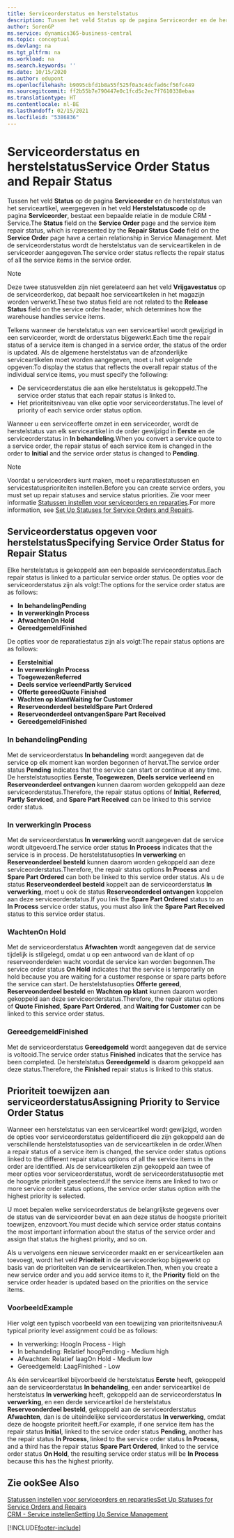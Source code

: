 ```yaml
---
title: Serviceorderstatus en herstelstatus
description: Tussen het veld Status op de pagina Serviceorder en de herstelstatus van het serviceartikel, weergegeven in het veld Herstelstatuscode op de pagina Serviceorder, bestaat een bepaalde relatie in de module CRM - Service. Met de serviceorderstatus wordt de herstelstatus van de serviceartikelen in de serviceorder aangegeven.
author: SorenGP
ms.service: dynamics365-business-central
ms.topic: conceptual
ms.devlang: na
ms.tgt_pltfrm: na
ms.workload: na
ms.search.keywords: ''
ms.date: 10/15/2020
ms.author: edupont
ms.openlocfilehash: b9095cbfd1b8a55f525f0a3c4dcfad6cf56fc449
ms.sourcegitcommit: ff2b55b7e790447e0c1fcd5c2ec7f7610338ebaa
ms.translationtype: HT
ms.contentlocale: nl-BE
ms.lasthandoff: 02/15/2021
ms.locfileid: "5386836"
---
```

# <a name="service-order-status-and-repair-status"></a><span data-ttu-id="c8ee8-104">Serviceorderstatus en herstelstatus</span><span class="sxs-lookup"><span data-stu-id="c8ee8-104">Service Order Status and Repair Status</span></span>

<span data-ttu-id="c8ee8-105">Tussen het veld **Status** op de pagina **Serviceorder** en de herstelstatus van het serviceartikel, weergegeven in het veld **Herstelstatuscode** op de pagina **Serviceorder**, bestaat een bepaalde relatie in de module CRM - Service.</span><span class="sxs-lookup"><span data-stu-id="c8ee8-105">The **Status** field on the **Service Order** page and the service item repair status, which is represented by the **Repair Status Code** field on the **Service Order** page have a certain relationship in Service Management.</span></span> <span data-ttu-id="c8ee8-106">Met de serviceorderstatus wordt de herstelstatus van de serviceartikelen in de serviceorder aangegeven.</span><span class="sxs-lookup"><span data-stu-id="c8ee8-106">The service order status reflects the repair status of all the service items in the service order.</span></span>  

> [!NOTE]  
> <span data-ttu-id="c8ee8-107">Deze twee statusvelden zijn niet gerelateerd aan het veld **Vrijgavestatus** op de serviceorderkop, dat bepaalt hoe serviceartikelen in het magazijn worden verwerkt.</span><span class="sxs-lookup"><span data-stu-id="c8ee8-107">These two status field are not related to the **Release Status** field on the service order header, which determines how the warehouse handles service items.</span></span>  

<span data-ttu-id="c8ee8-108">Telkens wanneer de herstelstatus van een serviceartikel wordt gewijzigd in een serviceorder, wordt de orderstatus bijgewerkt.</span><span class="sxs-lookup"><span data-stu-id="c8ee8-108">Each time the repair status of a service item is changed in a service order, the status of the order is updated.</span></span> <span data-ttu-id="c8ee8-109">Als de algemene herstelstatus van de afzonderlijke serviceartikelen moet worden aangegeven, moet u het volgende opgeven:</span><span class="sxs-lookup"><span data-stu-id="c8ee8-109">To display the status that reflects the overall repair status of the individual service items, you must specify the following:</span></span>  

* <span data-ttu-id="c8ee8-110">De serviceorderstatus die aan elke herstelstatus is gekoppeld.</span><span class="sxs-lookup"><span data-stu-id="c8ee8-110">The service order status that each repair status is linked to.</span></span>  
* <span data-ttu-id="c8ee8-111">Het prioriteitsniveau van elke optie voor serviceorderstatus.</span><span class="sxs-lookup"><span data-stu-id="c8ee8-111">The level of priority of each service order status option.</span></span>  

<span data-ttu-id="c8ee8-112">Wanneer u een serviceofferte omzet in een serviceorder, wordt de herstelstatus van elk serviceartikel in de order gewijzigd in **Eerste** en de serviceorderstatus in **In behandeling**.</span><span class="sxs-lookup"><span data-stu-id="c8ee8-112">When you convert a service quote to a service order, the repair status of each service item is changed in the order to **Initial** and the service order status is changed to **Pending**.</span></span>  

> [!NOTE]
> <span data-ttu-id="c8ee8-113">Voordat u serviceorders kunt maken, moet u reparatiestatussen en servicestatusprioriteiten instellen.</span><span class="sxs-lookup"><span data-stu-id="c8ee8-113">Before you can create service orders, you must set up repair statuses and service status priorities.</span></span> <span data-ttu-id="c8ee8-114">Zie voor meer informatie [Statussen instellen voor serviceorders en reparaties](service-order-repair-status.md).</span><span class="sxs-lookup"><span data-stu-id="c8ee8-114">For more information, see [Set Up Statuses for Service Orders and Repairs](service-order-repair-status.md).</span></span>

## <a name="specifying-service-order-status-for-repair-status"></a><span data-ttu-id="c8ee8-115">Serviceorderstatus opgeven voor herstelstatus</span><span class="sxs-lookup"><span data-stu-id="c8ee8-115">Specifying Service Order Status for Repair Status</span></span>

<span data-ttu-id="c8ee8-116">Elke herstelstatus is gekoppeld aan een bepaalde serviceorderstatus.</span><span class="sxs-lookup"><span data-stu-id="c8ee8-116">Each repair status is linked to a particular service order status.</span></span> <span data-ttu-id="c8ee8-117">De opties voor de serviceorderstatus zijn als volgt:</span><span class="sxs-lookup"><span data-stu-id="c8ee8-117">The options for the service order status are as follows:</span></span>

* <span data-ttu-id="c8ee8-118">**In behandeling**</span><span class="sxs-lookup"><span data-stu-id="c8ee8-118">**Pending**</span></span>
* <span data-ttu-id="c8ee8-119">**In verwerking**</span><span class="sxs-lookup"><span data-stu-id="c8ee8-119">**In Process**</span></span>
* <span data-ttu-id="c8ee8-120">**Afwachten**</span><span class="sxs-lookup"><span data-stu-id="c8ee8-120">**On Hold**</span></span>
* <span data-ttu-id="c8ee8-121">**Gereedgemeld**</span><span class="sxs-lookup"><span data-stu-id="c8ee8-121">**Finished**</span></span>

<span data-ttu-id="c8ee8-122">De opties voor de reparatiestatus zijn als volgt:</span><span class="sxs-lookup"><span data-stu-id="c8ee8-122">The repair status options are as follows:</span></span>

* <span data-ttu-id="c8ee8-123">**Eerste**</span><span class="sxs-lookup"><span data-stu-id="c8ee8-123">**Initial**</span></span>
* <span data-ttu-id="c8ee8-124">**In verwerking**</span><span class="sxs-lookup"><span data-stu-id="c8ee8-124">**In Process**</span></span>
* <span data-ttu-id="c8ee8-125">**Toegewezen**</span><span class="sxs-lookup"><span data-stu-id="c8ee8-125">**Referred**</span></span>
* <span data-ttu-id="c8ee8-126">**Deels service verleend**</span><span class="sxs-lookup"><span data-stu-id="c8ee8-126">**Partly Serviced**</span></span>
* <span data-ttu-id="c8ee8-127">**Offerte gereed**</span><span class="sxs-lookup"><span data-stu-id="c8ee8-127">**Quote Finished**</span></span>
* <span data-ttu-id="c8ee8-128">**Wachten op klant**</span><span class="sxs-lookup"><span data-stu-id="c8ee8-128">**Waiting for Customer**</span></span>
* <span data-ttu-id="c8ee8-129">**Reserveonderdeel besteld**</span><span class="sxs-lookup"><span data-stu-id="c8ee8-129">**Spare Part Ordered**</span></span>
* <span data-ttu-id="c8ee8-130">**Reserveonderdeel ontvangen**</span><span class="sxs-lookup"><span data-stu-id="c8ee8-130">**Spare Part Received**</span></span>
* <span data-ttu-id="c8ee8-131">**Gereedgemeld**</span><span class="sxs-lookup"><span data-stu-id="c8ee8-131">**Finished**</span></span>  

### <a name="pending"></a><span data-ttu-id="c8ee8-132">In behandeling</span><span class="sxs-lookup"><span data-stu-id="c8ee8-132">Pending</span></span>

<span data-ttu-id="c8ee8-133">Met de serviceorderstatus **In behandeling** wordt aangegeven dat de service op elk moment kan worden begonnen of hervat.</span><span class="sxs-lookup"><span data-stu-id="c8ee8-133">The service order status **Pending** indicates that the service can start or continue at any time.</span></span> <span data-ttu-id="c8ee8-134">De herstelstatusopties **Eerste**, **Toegewezen**, **Deels service verleend** en **Reserveonderdeel ontvangen** kunnen daarom worden gekoppeld aan deze serviceorderstatus.</span><span class="sxs-lookup"><span data-stu-id="c8ee8-134">Therefore, the repair status options of **Initial**, **Referred**, **Partly Serviced**, and **Spare Part Received** can be linked to this service order status.</span></span>  

### <a name="in-process"></a><span data-ttu-id="c8ee8-135">In verwerking</span><span class="sxs-lookup"><span data-stu-id="c8ee8-135">In Process</span></span>

<span data-ttu-id="c8ee8-136">Met de serviceorderstatus **In verwerking** wordt aangegeven dat de service wordt uitgevoerd.</span><span class="sxs-lookup"><span data-stu-id="c8ee8-136">The service order status **In Process** indicates that the service is in process.</span></span> <span data-ttu-id="c8ee8-137">De herstelstatusopties **In verwerking** en **Reserveonderdeel besteld** kunnen daarom worden gekoppeld aan deze serviceorderstatus.</span><span class="sxs-lookup"><span data-stu-id="c8ee8-137">Therefore, the repair status options **In Process** and **Spare Part Ordered** can both be linked to this service order status.</span></span> <span data-ttu-id="c8ee8-138">Als u de status **Reserveonderdeel besteld** koppelt aan de serviceorderstatus **In verwerking**, moet u ook de status **Reserveonderdeel ontvangen** koppelen aan deze serviceorderstatus.</span><span class="sxs-lookup"><span data-stu-id="c8ee8-138">If you link the **Spare Part Ordered** status to an **In Process** service order status, you must also link the **Spare Part Received** status to this service order status.</span></span>  

### <a name="on-hold"></a><span data-ttu-id="c8ee8-139">Wachten</span><span class="sxs-lookup"><span data-stu-id="c8ee8-139">On Hold</span></span>

<span data-ttu-id="c8ee8-140">Met de serviceorderstatus **Afwachten** wordt aangegeven dat de service tijdelijk is stilgelegd, omdat u op een antwoord van de klant of op reserveonderdelen wacht voordat de service kan worden begonnen.</span><span class="sxs-lookup"><span data-stu-id="c8ee8-140">The service order status **On Hold** indicates that the service is temporarily on hold because you are waiting for a customer response or spare parts before the service can start.</span></span> <span data-ttu-id="c8ee8-141">De herstelstatusopties **Offerte gereed**, **Reserveonderdeel besteld** en **Wachten op klant** kunnen daarom worden gekoppeld aan deze serviceorderstatus.</span><span class="sxs-lookup"><span data-stu-id="c8ee8-141">Therefore, the repair status options of **Quote Finished**, **Spare Part Ordered**, and **Waiting for Customer** can be linked to this service order status.</span></span>  

### <a name="finished"></a><span data-ttu-id="c8ee8-142">Gereedgemeld</span><span class="sxs-lookup"><span data-stu-id="c8ee8-142">Finished</span></span>

<span data-ttu-id="c8ee8-143">Met de serviceorderstatus **Gereedgemeld** wordt aangegeven dat de service is voltooid.</span><span class="sxs-lookup"><span data-stu-id="c8ee8-143">The service order status **Finished** indicates that the service has been completed.</span></span> <span data-ttu-id="c8ee8-144">De herstelstatus **Gereedgemeld** is daarom gekoppeld aan deze status.</span><span class="sxs-lookup"><span data-stu-id="c8ee8-144">Therefore, the **Finished** repair status is linked to this status.</span></span>  

## <a name="assigning-priority-to-service-order-status"></a><span data-ttu-id="c8ee8-145">Prioriteit toewijzen aan serviceorderstatus</span><span class="sxs-lookup"><span data-stu-id="c8ee8-145">Assigning Priority to Service Order Status</span></span>

<span data-ttu-id="c8ee8-146">Wanneer een herstelstatus van een serviceartikel wordt gewijzigd, worden de opties voor serviceorderstatus geïdentificeerd die zijn gekoppeld aan de verschillende herstelstatusopties van de serviceartikelen in de order.</span><span class="sxs-lookup"><span data-stu-id="c8ee8-146">When a repair status of a service item is changed, the service order status options linked to the different repair status options of all the service items in the order are identified.</span></span> <span data-ttu-id="c8ee8-147">Als de serviceartikelen zijn gekoppeld aan twee of meer opties voor serviceorderstatus, wordt de serviceorderstatusoptie met de hoogste prioriteit geselecteerd.</span><span class="sxs-lookup"><span data-stu-id="c8ee8-147">If the service items are linked to two or more service order status options, the service order status option with the highest priority is selected.</span></span>  

<span data-ttu-id="c8ee8-148">U moet bepalen welke serviceorderstatus de belangrijkste gegevens over de status van de serviceorder bevat en aan deze status de hoogste prioriteit toewijzen, enzovoort.</span><span class="sxs-lookup"><span data-stu-id="c8ee8-148">You must decide which service order status contains the most important information about the status of the service order and assign that status the highest priority, and so on.</span></span>  

<span data-ttu-id="c8ee8-149">Als u vervolgens een nieuwe serviceorder maakt en er serviceartikelen aan toevoegt, wordt het veld **Prioriteit** in de serviceorderkop bijgewerkt op basis van de prioriteiten van de serviceartikelen.</span><span class="sxs-lookup"><span data-stu-id="c8ee8-149">Then, when you create a new service order and you add service items to it, the **Priority** field on the service order header is updated based on the priorities on the service items.</span></span>  

### <a name="example"></a><span data-ttu-id="c8ee8-150">Voorbeeld</span><span class="sxs-lookup"><span data-stu-id="c8ee8-150">Example</span></span>

<span data-ttu-id="c8ee8-151">Hier volgt een typisch voorbeeld van een toewijzing van prioriteitsniveau:</span><span class="sxs-lookup"><span data-stu-id="c8ee8-151">A typical priority level assignment could be as follows:</span></span>  

* <span data-ttu-id="c8ee8-152">In verwerking: Hoog</span><span class="sxs-lookup"><span data-stu-id="c8ee8-152">In Process - High</span></span>  
* <span data-ttu-id="c8ee8-153">In behandeling: Relatief hoog</span><span class="sxs-lookup"><span data-stu-id="c8ee8-153">Pending - Medium high</span></span>  
* <span data-ttu-id="c8ee8-154">Afwachten: Relatief laag</span><span class="sxs-lookup"><span data-stu-id="c8ee8-154">On Hold - Medium low</span></span>  
* <span data-ttu-id="c8ee8-155">Gereedgemeld: Laag</span><span class="sxs-lookup"><span data-stu-id="c8ee8-155">Finished - Low</span></span>  

<span data-ttu-id="c8ee8-156">Als één serviceartikel bijvoorbeeld de herstelstatus **Eerste** heeft, gekoppeld aan de serviceorderstatus **In behandeling**, een ander serviceartikel de herstelstatus **In verwerking** heeft, gekoppeld aan de serviceorderstatus **In verwerking**, en een derde serviceartikel de herstelstatus **Reserveonderdeel besteld**, gekoppeld aan de serviceorderstatus **Afwachten**, dan is de uiteindelijke serviceorderstatus **In verwerking**, omdat deze de hoogste prioriteit heeft.</span><span class="sxs-lookup"><span data-stu-id="c8ee8-156">For example, if one service item has the repair status **Initial**, linked to the service order status **Pending**, another has the repair status **In Process**, linked to the service order status **In Process**, and a third has the repair status **Spare Part Ordered**, linked to the service order status **On Hold**, the resulting service order status will be **In Process** because this has the highest priority.</span></span>  

## <a name="see-also"></a><span data-ttu-id="c8ee8-157">Zie ook</span><span class="sxs-lookup"><span data-stu-id="c8ee8-157">See Also</span></span>

[<span data-ttu-id="c8ee8-158">Statussen instellen voor serviceorders en reparaties</span><span class="sxs-lookup"><span data-stu-id="c8ee8-158">Set Up Statuses for Service Orders and Repairs</span></span>](service-order-repair-status.md)  
[<span data-ttu-id="c8ee8-159">CRM - Service instellen</span><span class="sxs-lookup"><span data-stu-id="c8ee8-159">Setting Up Service Management</span></span>](service-setup-service.md)  


[!INCLUDE[footer-include](includes/footer-banner.md)]